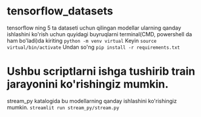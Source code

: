 # tensorflow_datasets
tensorflow ning 5 ta dataseti uchun qilingan modellar
ularning qanday ishlashini ko'rish uchun quyidagi buyruqlarni terminal(CMD, powershell da ham bo'ladi)da kiriting
```python -m venv virtual```
Keyin
```source virtual/bin/activate```
Undan so'ng
```pip install -r requirements.txt```
# Ushbu scriptlarni ishga tushirib train jarayonini ko'rishingiz mumkin.
stream_py katalogida bu modellarning qanday ishlashini ko'rishingiz mumkin.
```streamlit run stream_py/stream.py```
